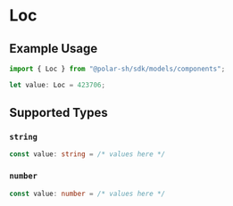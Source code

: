 # Loc

## Example Usage

```typescript
import { Loc } from "@polar-sh/sdk/models/components";

let value: Loc = 423706;
```

## Supported Types

### `string`

```typescript
const value: string = /* values here */
```

### `number`

```typescript
const value: number = /* values here */
```

